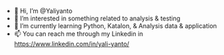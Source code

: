- 👋 Hi, I’m @Yaliyanto
- 👀 I’m interested in something related to analysis & testing
- 🌱 I’m currently learning Python, Katalon, & Analysis data & application
- 📫 You can reach me through my Linkedin in  https://www.linkedin.com/in/yali-yanto/

<!---
Yaliyanto/Yaliyanto is a ✨ special ✨ repository because its `README.md` (this file) appears on your GitHub profile.
You can click the Preview link to take a look at your changes.
--->
